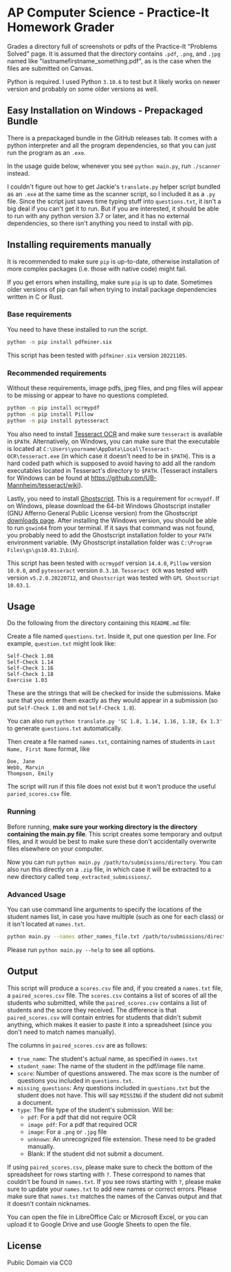 # AP Computer Science - Practice-It Homework Grader

Grades a directory full of screenshots or pdfs of the Practice-It "Problems Solved" page.
It is assumed that the directory contains `.pdf`, `.png`, and `.jpg` named like "lastnamefirstname_something.pdf",
as is the case when the files are submitted on Canvas.

Python is required. I used Python `3.10.6` to test but it likely works on newer version and probably on some older
versions as well.

## Easy Installation on Windows - Prepackaged Bundle

There is a prepackaged bundle in the GitHub releases tab.
It comes with a python interpreter and all the program dependencies, so that you can just run the
program as an `.exe`.

In the usage guide below, whenever you see `python main.py`, run `./scanner` instead.

I couldn't figure out how to get Jackie's `translate.py` helper script bundled as an `.exe` at the
same time as the scanner script, so I included it as a `.py` file.
Since the script just saves time typing stuff into `questions.txt`, it isn't a big deal if you can't
get it to run.
But if you are interested, it should be able to run with any python version 3.7 or later, and it
has no external dependencies, so there isn't anything you need to install with pip.

## Installing requirements manually

It is recommended to make sure `pip` is up-to-date, otherwise installation of more complex packages (i.e. those
with native code) might fail.

If you get errors when installing, make sure `pip` is up to date. Sometimes older versions of pip can fail when
trying to install package dependencies written in C or Rust.

### Base requirements

You need to have these installed to run the script.

```bash
python -m pip install pdfminer.six
```

This script has been tested with `pdfminer.six` version `20221105`.

### Recommended requirements

Without these requirements, image pdfs, jpeg files, and png files will appear to be missing or appear to have no
questions completed.

```bash
python -m pip install ocrmypdf
python -m pip install Pillow
python -m pip install pytesseract
```

You also need to install [Tesseract OCR](https://github.com/tesseract-ocr/tesseract) and make sure `tesseract` is
available in `$PATH`. Alternatively, on Windows, you can make sure that the executable is located at
`C:\Users\yourname\AppData\Local\Tesseract-OCR\tesseract.exe` (in which case it doesn't need to be in `$PATH`).
This is a hard coded path which is supposed to avoid having to add all the random executables located in Tesseract's
directory to `$PATH`.
(Tesseract installers for Windows can be found at https://github.com/UB-Mannheim/tesseract/wiki).

Lastly, you need to install [Ghostscript](https://www.ghostscript.com/). This is a requirement for `ocrmypdf`.
If on Windows, please download the 64-bit Windows Ghostscript installer (GNU Afferno General Public License version)
from the Ghostscript [downloads page](https://www.ghostscript.com/releases/gsdnld.html).
After installing the Windows version, you should be able to run `gswin64` from your terminal.
If it says that command was not found, you probably need to add the Ghostscript installation folder to your `PATH`
environment variable. (My Ghostscript installation folder was `C:\Program Files\gs\gs10.03.1\bin`).

This script has been tested with `ocrmypdf` version `14.4.0`, `Pillow` version `10.0.0`, and `pytesseract` version
`0.3.10`. `Tesseract OCR` was tested with version `v5.2.0.20220712`, and `Ghostscript` was tested with
`GPL Ghostscript 10.03.1`.

## Usage

Do the following from the directory containing this `README.md` file:

Create a file named `questions.txt`. Inside it, put one question per line. For example, `question.txt` might look like:
```
Self-Check 1.08
Self-Check 1.14
Self-Check 1.16
Self-Check 1.18
Exercise 1.03
```

These are the strings that will be checked for inside the submissions. Make sure that you enter them exactly as they
would appear in a submission (so put `Self-Check 1.08` and not `Self-Check 1.8`).

You can also run `python translate.py 'SC 1.8, 1.14, 1.16, 1.18, Ex 1.3'` to generate `questions.txt` automatically.

Then create a file named `names.txt`, containing names of students in `Last Name, First Name` format, like
```
Doe, Jane
Webb, Marvin
Thompson, Emily
```

The script will run if this file does not exist but it won't produce the useful `paried_scores.csv` file.

### Running

Before running, **make sure your working directory is the directory containing the main.py file**. This script creates some temporary and output files, and it would be best to make sure these don't accidentally overwrite files elsewhere on your computer.

Now you can run `python main.py /path/to/submissions/directory`. You can also run this directly on a `.zip` file, in
which case it will be extracted to a new directory called `temp_extracted_submissions/`.

### Advanced Usage

You can use command line arguments to specify the locations of the student names list, in case you have multiple
(such as one for each class) or it isn't located at `names.txt`.
```bash
python main.py --names other_names_file.txt /path/to/submissions/directory
```

Please run `python main.py --help` to see all options.

## Output

This script will produce a `scores.csv` file and, if you created a `names.txt` file, a `paired_scores.csv` file. The
`scores.csv` contains a list of scores of all the students who submitted, while the `paired_scores.csv` contains a list
of students and the score they received.
The difference is that `paired_scores.csv` will contain entries for students that didn't submit anything, which makes
it easier to paste it into a spreadsheet (since you don't need to match names manually).

The columns in `paired_scores.csv` are as follows:
- `true_name`: The student's actual name, as specified in `names.txt`
- `student_name`: The name of the student in the pdf/image file name.
- `score`: Number of questions answered. The max score is the number of questions you included in `questions.txt`.
- `missing_questions`: Any questions included in `questions.txt` but the student does not have.
This will say `MISSING` if the student did not submit a document.
- `type`: The file type of the student's submission. Will be:
  - `pdf`: For a pdf that did not require OCR
  - `image pdf`: For a pdf that required OCR
  - `image`: For a `.png` or `.jpg` file
  - `unknown`: An unrecognized file extension. These need to be graded manually.
  - Blank: If the student did not submit a document.

If using `paired_scores.csv`, please make sure to check the bottom of the spreadsheet for rows starting with `?`.
These correspond to names that couldn't be found in `names.txt`. If you see rows starting with `?`, please make sure
to update your `names.txt` to add new names or correct errors.
Please make sure that `names.txt` matches the names of the Canvas output and that it doesn't contain nicknames.

You can open the file in LibreOffice Calc or Microsoft Excel, or you can upload it to Google Drive and use Google Sheets
to open the file.

## License

Public Domain via CC0
